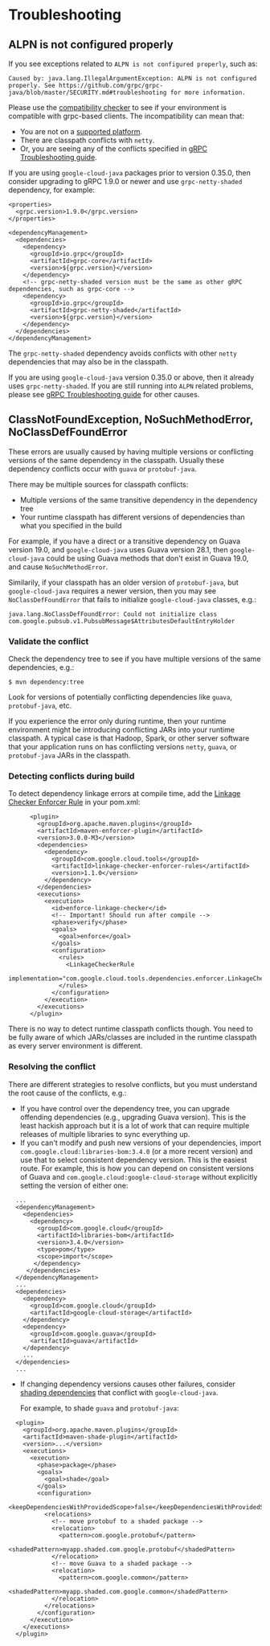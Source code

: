 # Troubleshooting

## ALPN is not configured properly

If you see exceptions related to `ALPN is not configured properly`, such as:

```
Caused by: java.lang.IllegalArgumentException: ALPN is not configured properly. See https://github.com/grpc/grpc-java/blob/master/SECURITY.md#troubleshooting for more information.
```

Please use the [compatibility checker](https://github.com/googleapis/google-cloud-java/tree/master/google-cloud-util/google-cloud-compat-checker) to see if your environment is compatible with grpc-based clients. The incompatibility can mean that:
- You are not on a [supported platform](https://github.com/googleapis/google-cloud-java/#supported-platforms).
- There are classpath conflicts with `netty`.
- Or, you are seeing any of the conflicts specified in [gRPC Troubleshooting guide](https://github.com/grpc/grpc-java/blob/master/SECURITY.md#troubleshooting).

If you are using `google-cloud-java` packages prior to version 0.35.0, then consider upgrading to gRPC 1.9.0 or newer and use `grpc-netty-shaded` dependency, for example:

```
<properties>
  <grpc.version>1.9.0</grpc.version>
</properties>

<dependencyManagement>
  <dependencies>
    <dependency>
      <groupId>io.grpc</groupId>
      <artifactId>grpc-core</artifactId>
      <version>${grpc.version}</version>
    </dependency>
    <!-- grpc-netty-shaded version must be the same as other gRPC dependencies, such as grpc-core -->
    <dependency>
      <groupId>io.grpc</groupId>
      <artifactId>grpc-netty-shaded</artifactId>
      <version>${grpc.version}</version>
    </dependency>
  </dependencies>
</dependencyManagement>
```

The `grpc-netty-shaded` dependency avoids conflicts with other `netty` dependencies that may also be in the classpath.

If you are using `google-cloud-java` version 0.35.0 or above, then it already uses `grpc-netty-shaded`.
If you are still running into `ALPN` related problems, please see
[gRPC Troubleshooting guide](https://github.com/grpc/grpc-java/blob/master/SECURITY.md#troubleshooting)
for other causes.

## ClassNotFoundException, NoSuchMethodError, NoClassDefFoundError

These errors are usually caused by having multiple versions or conflicting versions of the same dependency in the classpath.
Usually these dependency conflicts occur with `guava` or `protobuf-java`.

There may be multiple sources for classpath conflicts:
- Multiple versions of the same transitive dependency in the dependency tree
- Your runtime classpath has different versions of dependencies than what you specified in the build

For example, if you have a direct or a transitive dependency on Guava version 19.0, 
and `google-cloud-java` uses Guava version 28.1, 
then `google-cloud-java` could be using Guava methods that don't exist in Guava 19.0,
and cause `NoSuchMethodError`.

Similarily, if your classpath has an older version of `protobuf-java`, 
but `google-cloud-java` requires a newer version,
 then you may see `NoClassDefFoundError` that fails to initialize `google-cloud-java` classes, e.g.:

```
java.lang.NoClassDefFoundError: Could not initialize class com.google.pubsub.v1.PubsubMessage$AttributesDefaultEntryHolder
```

### Validate the conflict

Check the dependency tree to see if you have multiple versions of the same dependencies, e.g.:

```
$ mvn dependency:tree
```

Look for versions of potentially conflicting dependencies like `guava`, `protobuf-java`, etc.

If you experience the error only during runtime, then your runtime environment
might  be introducing conflicting JARs into your runtime classpath. A typical case
is that Hadoop, Spark, or other server software that your application runs on
has conflicting versions `netty`, `guava`, or `protobuf-java` JARs in the classpath.

### Detecting conflicts during build

To detect dependency linkage errors at compile time, add the 
[Linkage Checker Enforcer Rule](https://github.com/GoogleCloudPlatform/cloud-opensource-java/tree/master/enforcer-rules)
in your pom.xml:

```
      <plugin>
        <groupId>org.apache.maven.plugins</groupId>
        <artifactId>maven-enforcer-plugin</artifactId>
        <version>3.0.0-M3</version>
        <dependencies>
          <dependency>
            <groupId>com.google.cloud.tools</groupId>
            <artifactId>linkage-checker-enforcer-rules</artifactId>
            <version>1.1.0</version>
          </dependency>
        </dependencies>
        <executions>
          <execution>
            <id>enforce-linkage-checker</id>
            <!-- Important! Should run after compile -->
            <phase>verify</phase>
            <goals>
              <goal>enforce</goal>
            </goals>
            <configuration>
              <rules>
                <LinkageCheckerRule
                    implementation="com.google.cloud.tools.dependencies.enforcer.LinkageCheckerRule"/>
              </rules>
            </configuration>
          </execution>
        </executions>
      </plugin>
```

There is no way to detect runtime classpath conflicts though. You need to be fully
aware of which JARs/classes are included in the runtime classpath
as every server environment is different.

### Resolving the conflict

There are different strategies to resolve conflicts, but you must understand the root cause of the conflicts, e.g.:
- If you have control over the dependency tree, you can upgrade
  offending dependencies (e.g., upgrading Guava version). This is the 
  least hackish approach but it is a lot of work that can require multiple releases
   of multiple libraries to sync everything up. 
- If you can't modify and push new versions of your dependencies, import
  `com.google.cloud:libraries-bom:3.4.0` (or a more recent version) and use that to
  select consistent dependency version. This is the easiest route. 
  For example, this is how you can depend on consistent versions of Guava and 
  `com.google.cloud:google-cloud-storage` without explicitly setting the version of either one:
  
```
  ...
  <dependencyManagement>
    <dependencies>
      <dependency>
        <groupId>com.google.cloud</groupId>
        <artifactId>libraries-bom</artifactId>
        <version>3.4.0</version>
        <type>pom</type>
        <scope>import</scope>
       </dependency>
     </dependencies>
  </dependencyManagement>
  ...
  <dependencies>
    <dependency>
      <groupId>com.google.cloud</groupId>
      <artifactId>google-cloud-storage</artifactId>
    </dependency>
    <dependency>
      <groupId>com.google.guava</groupId>
      <artifactId>guava</artifactId>
    </dependency>
    ...
  </dependencies>
  ...
```

- If changing dependency versions causes other failures, 
  consider [shading dependencies](https://maven.apache.org/plugins/maven-shade-plugin/)
  that conflict with `google-cloud-java`.

  For example, to shade `guava` and `protobuf-java`:

```
  <plugin>
    <groupId>org.apache.maven.plugins</groupId>
    <artifactId>maven-shade-plugin</artifactId>
    <version>...</version>
    <executions>
      <execution>
        <phase>package</phase>
        <goals>
          <goal>shade</goal>
        </goals>
        <configuration>
          <keepDependenciesWithProvidedScope>false</keepDependenciesWithProvidedScope>
          <relocations>
            <!-- move protobuf to a shaded package -->
            <relocation>
              <pattern>com.google.protobuf</pattern>
              <shadedPattern>myapp.shaded.com.google.protobuf</shadedPattern>
            </relocation>
            <!-- move Guava to a shaded package -->
            <relocation>
              <pattern>com.google.common</pattern>
              <shadedPattern>myapp.shaded.com.google.common</shadedPattern>
            </relocation>
          </relocations>
        </configuration>
      </execution>
    </executions>
  </plugin>
```
